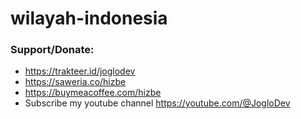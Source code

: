 # wilayah-indonesia



### Support/Donate:

- https://trakteer.id/joglodev
- https://saweria.co/hizbe
- https://buymeacoffee.com/hizbe
- Subscribe my youtube channel https://youtube.com/@JogloDev
